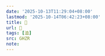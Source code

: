 ```yaml
---
date: '2025-10-13T11:29:04+08:00'
lastmod: '2025-10-14T06:42:23+08:00'
title: 󰟼
url: 󰟼
tags: [洫]
src: GHZR
note:
---
```

